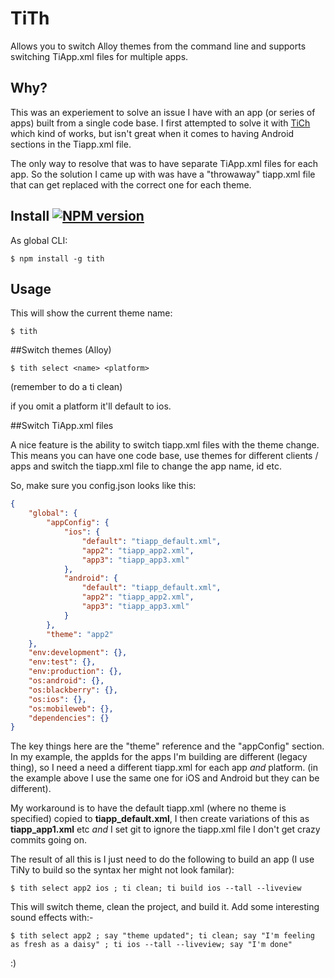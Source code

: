 # TiTh

Allows you to switch Alloy themes from the command line and supports switching TiApp.xml files for multiple apps.

## Why?

This was an experiement to solve an issue I have with an app (or series of apps) built from a single code base. I first attempted to solve it with [TiCh](https://github.com/jasonkneen/tich) which kind of works, but isn't great when it comes to having Android sections in the Tiapp.xml file.

The only way to resolve that was to have separate TiApp.xml files for each app. So the solution I came up with was have a "throwaway" tiapp.xml file that can get replaced with the correct one for each theme.

## Install [![NPM version](https://badge.fury.io/js/tith.svg)](http://badge.fury.io/js/tith)

As global CLI:

    $ npm install -g tith

## Usage

This will show the current theme name:
```
$ tith    
```
##Switch themes (Alloy)
```
$ tith select <name> <platform>
```
(remember to do a ti clean)

if you omit a platform it'll default to ios.

##Switch TiApp.xml files

A nice feature is the ability to switch tiapp.xml files with the theme change. This means you can have one code base, use themes for different clients / apps and switch the tiapp.xml file to change the app name, id etc. 

So, make sure you config.json looks like this:

```JSON
{
    "global": {
        "appConfig": {            
            "ios": {
                "default": "tiapp_default.xml",
                "app2": "tiapp_app2.xml",
                "app3": "tiapp_app3.xml"
            },
            "android": {
                "default": "tiapp_default.xml",
                "app2": "tiapp_app2.xml",
                "app3": "tiapp_app3.xml"
            }
        },
        "theme": "app2"
    },
    "env:development": {},
    "env:test": {},
    "env:production": {},
    "os:android": {},
    "os:blackberry": {},
    "os:ios": {},
    "os:mobileweb": {},
    "dependencies": {}
}
```

The key things here are the "theme" reference and the "appConfig" section. In my example, the appIds for the apps I'm building are different (legacy thing), so I need a need a different tiapp.xml for each app *and* platform. (in the example above I use the same one for iOS and Android but they can be different).

My workaround is to have the default tiapp.xml (where no theme is specified) copied to **tiapp_default.xml**, I then create variations of this as **tiapp_app1.xml** etc *and* I set git to ignore the tiapp.xml file I don't get crazy commits going on.

The result of all this is I just need to do the following to build an app (I use TiNy to build so the syntax her might not look familar):

```
$ tith select app2 ios ; ti clean; ti build ios --tall --liveview
```

This will switch theme, clean the project, and build it. Add some interesting sound effects with:-

 ```
$ tith select app2 ; say "theme updated"; ti clean; say "I'm feeling as fresh as a daisy" ; ti ios --tall --liveview; say "I'm done"
```

:)

